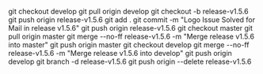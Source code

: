 git checkout develop
git pull origin develop
git checkout -b release-v1.5.6
git push origin release-v1.5.6
git add .
git commit -m "Logo Issue Solved for Mail in release v1.5.6"
git push origin release-v1.5.6
git checkout master
git pull origin master
git merge --no-ff release-v1.5.6 -m "Merge release v1.5.6 into master"
git push origin master
git checkout develop
git merge --no-ff release-v1.5.6 -m "Merge release v1.5.6 into develop"
git push origin develop
git branch -d release-v1.5.6
git push origin --delete release-v1.5.6
